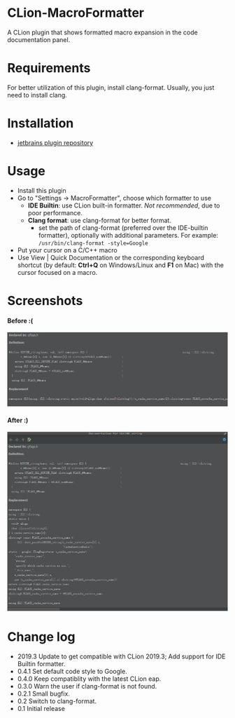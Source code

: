 CLion-MacroFormatter
====================

A CLion plugin that shows formatted macro expansion in the code documentation panel.

Requirements
============

For better utilization of this plugin, install clang-format. Usually, you just need to install clang.

Installation
==========

 - [jetbrains plugin repository](https://plugins.jetbrains.com/plugin/7674)

Usage
=====

 - Install this plugin  
 - Go to "Settings -> MacroFormatter", choose which formatter to use
   - **IDE Builtin**: use CLion built-in formatter. *Not recommended*, due to poor performance.
   - **Clang format**: use clang-format for better format.
     - set the path of clang-format (preferred over the IDE-builtin formatter), optionally with additional parameters. For example: `/usr/bin/clang-format -style=Google`
 - Put your cursor on a C/C++ macro
 - Use View | Quick Documentation or the corresponding keyboard shortcut (by default: **Ctrl+Q** on Windows/Linux and **F1** on Mac) with the cursor focused on a macro.

Screenshots
===========

#### Before :(
![alt life before CLion-MacroFormatter](./screenshots/life-before-this-plugin.png)

#### After :)
![alt life after CLion-MacroFormatter](./screenshots/life-after-this-plugin.png)

Change log
==========

  - 2019.3 Update to get compatible with CLion 2019.3; Add support for IDE Builtin formatter.
  - 0.4.1 Set default code style to Google.
  - 0.4.0 Keep compatiblity with the latest CLion eap. 
  - 0.3.0 Warn the user if clang-format is not found. 
  - 0.2.1 Small bugfix. 
  - 0.2 Switch to clang-format.
  - 0.1 Initial release